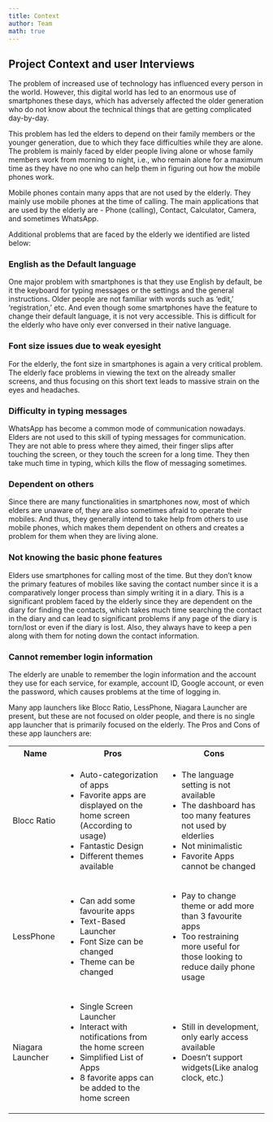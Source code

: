 ```yaml
---
title: Context
author: Team
math: true
---
```

## Project Context and user Interviews

The problem of increased use of technology has influenced every person in the world. However, this digital world has led to an enormous use of smartphones these days, which has adversely affected the older generation who do not know about the technical things that are getting complicated day-by-day. 

This problem has led the elders to depend on their family members or the younger generation, due to which they face difficulties while they are alone. The problem is mainly faced by elder people living alone or whose family members work from morning to night, i.e., who remain alone for a maximum time as they have no one who can help them in figuring out how the mobile phones work. 

Mobile phones contain many apps that are not used by the elderly. They mainly use mobile phones at the time of calling. The main applications that are used by the elderly are - Phone (calling), Contact, Calculator, Camera, and sometimes WhatsApp.

Additional problems that are faced by the elderly we identified are listed below:

### English as the Default language

One major problem with smartphones is that they use English by default, be it the keyboard for typing messages or the settings and the general instructions. Older people are not familiar with words such as ‘edit,’ ‘registration,’ etc. And even though some smartphones have the feature to change their default language, it is not very accessible. This is difficult for the elderly who have only ever conversed in their native language.

### Font size issues due to weak eyesight

For the elderly, the font size in smartphones is again a very critical problem. The elderly face problems in viewing the text on the already smaller screens, and thus focusing on this short text leads to massive strain on the eyes and headaches.

### Difficulty in typing messages

WhatsApp has become a common mode of communication nowadays. Elders are not used to this skill of typing messages for communication. They are not able to press where they aimed, their finger slips after touching the screen, or they touch the screen for a long time. They then take much time in typing, which kills the flow of messaging sometimes.

### Dependent on others

Since there are many functionalities in smartphones now, most of which elders are unaware of, they are also sometimes afraid to operate their mobiles. And thus, they generally intend to take help from others to use mobile phones, which makes them dependent on others and creates a problem for them when they are living alone.

### Not knowing the basic phone features

Elders use smartphones for calling most of the time. But they don’t know the primary features of mobiles like saving the contact number since it is a comparatively longer process than simply writing it in a diary. This is a significant problem faced by the elderly since they are dependent on the diary for finding the contacts, which takes much time searching the contact in the diary and can lead to significant problems if any page of the diary is torn/lost or even if the diary is lost. Also, they always have to keep a pen along with them for noting down the contact information.

### Cannot remember login information

The elderly are unable to remember the login information and the account they use for each service, for example, account ID, Google account, or even the password, which causes problems at the time of logging in.
 
Many app launchers like Blocc Ratio, LessPhone, Niagara Launcher are present, but these are not focused on older people, and there is no single app launcher that is primarily focused on the elderly. The Pros and Cons of these app launchers are:

<table>
  <tr>
    <th>Name</th>
    <th>Pros</th>
    <th>Cons</th>
  </tr>
  <tr>
    <td>Blocc Ratio</td>
    <td>
      <ul>
        <li>Auto-categorization of apps</li>
        <li>Favorite apps are displayed on the home screen (According to usage)</li>
        <li>Fantastic Design</li>
        <li>Different themes available</li>
      </ul>
    </td>
    <td>
      <ul>
        <li>The language setting is not available</li>
        <li>The dashboard has too many features not used by elderlies</li>
        <li>Not minimalistic</li>
        <li>Favorite Apps cannot be changed</li>
      </ul>
    </td>
  </tr>
  <tr>
    <td>LessPhone</td>
    <td>
      <ul>
        <li>Can add some favourite apps</li>
        <li>Text-Based Launcher</li>
        <li>Font Size can be changed</li>
        <li>Theme can be changed</li>
      </ul>
    </td>
    <td>
      <ul>
        <li>Pay to change theme or add more than 3 favourite apps</li>
        <li>Too restraining more useful for those looking to reduce daily phone usage</li>
      </ul>
    </td>
  </tr>
  <tr>
    <td>Niagara Launcher</td>
    <td>
      <ul>
        <li>Single Screen Launcher</li>
        <li>Interact with notifications from the home screen</li>
        <li>Simplified List of Apps</li>
        <li>8 favorite apps can be added to the home screen</li>
      </ul>
    </td>
    <td>
      <ul>
        <li>Still in development, only early access available</li>
        <li>Doesn’t support widgets(Like analog clock, etc.)</li>
      </ul>
    </td>
  </tr>
</table>